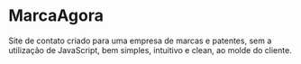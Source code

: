 # MarcaAgora

Site de contato criado para uma empresa de marcas e patentes, sem a utilização de JavaScript, bem simples, intuitivo e clean, ao molde do cliente.
